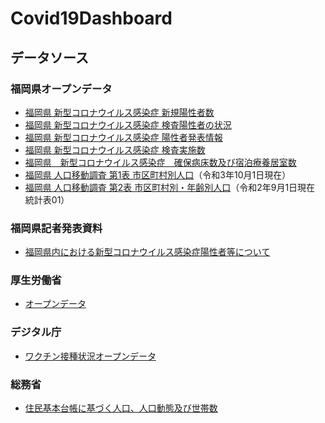 # Covid19Dashboard

## データソース
### 福岡県オープンデータ
* [福岡県 新型コロナウイルス感染症 新規陽性者数](https://ckan.open-governmentdata.org/dataset/412b1e1c-7c05-443e-8c1f-e8dfcff57b91)
* [福岡県 新型コロナウイルス感染症 検査陽性者の状況](https://ckan.open-governmentdata.org/dataset/fe943202-2db4-44f8-9686-9cf682690bb7)
* [福岡県 新型コロナウイルス感染症 陽性者発表情報](https://ckan.open-governmentdata.org/dataset/8a9688c2-7b9f-4347-ad6e-de3b339ef740)
* [福岡県 新型コロナウイルス感染症 検査実施数](https://ckan.open-governmentdata.org/dataset/ef64c68a-d89e-4b1b-a53f-d2535ebfa3a1)
* [福岡県　新型コロナウイルス感染症　確保病床数及び宿泊療養居室数](https://ckan.open-governmentdata.org/dataset/c9efc321-6c10-448b-a859-555fd9ae8726)
* [福岡県 人口移動調査 第1表 市区町村別人口](https://ckan.open-governmentdata.org/dataset/401000_jinkouidouchousa-shikuchouson)（令和3年10月1日現在）
* [福岡県 人口移動調査 第2表 市区町村別・年齢別人口](https://ckan.open-governmentdata.org/dataset/401000_jinkouidouchousa-shikuchouson-nenrei)（令和2年9月1日現在 統計表01）
### 福岡県記者発表資料
* [福岡県内における新型コロナウイルス感染症陽性者等について](https://www.pref.fukuoka.lg.jp/press/index.php?search_cnr_kwd=福岡県内における新型コロナウイルス感染症陽性者等について&pb=&pc=&search=1)
### 厚生労働省
* [オープンデータ](https://www.mhlw.go.jp/stf/covid-19/open-data.html)
### デジタル庁
* [ワクチン接種状況オープンデータ](https://info.vrs.digital.go.jp/dashboard)
### 総務省
* [住民基本台帳に基づく人口、人口動態及び世帯数](https://www.soumu.go.jp/main_sosiki/jichi_gyousei/daityo/jinkou_jinkoudoutai-setaisuu.html)
